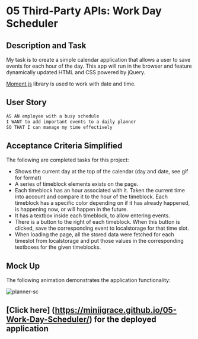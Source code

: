 # 05 Third-Party APIs: Work Day Scheduler

## Description and Task 

My task is to create a simple calendar application that allows a user to save events for each hour of the day. This app will run in the browser and feature dynamically updated HTML and CSS powered by jQuery.

[Moment.js](https://momentjs.com/) library is used to work with date and time. 

## User Story

```md
AS AN employee with a busy schedule
I WANT to add important events to a daily planner
SO THAT I can manage my time effectively
```
## Acceptance Criteria Simplified

The following are completed tasks for this project:

* Shows the current day at the top of the calendar (day and date, see gif for format)
* A series of timeblock elements exists on the page. 
* Each timeblock has an hour associated with it. Taken the current time into account and compare it to the hour of the timeblock. Each timeblock has a specific color depending on if it has already happened, is happening now, or will happen in the future.
* It has a textbox inside each timeblock, to allow entering events.
* There is a button to the right of each timeblock. When this button is clicked, save the corresponding event to localstorage for that time slot.
* When loading the page, all the stored data were fetched for each timeslot from localstorage and put those values in the corresponding textboxes for the given timeblocks.

## Mock Up

The following animation demonstrates the application functionality:

![planner-sc](https://user-images.githubusercontent.com/112984208/224219773-95402c8f-051c-4c1a-8157-9bf9fe88365e.png)

## [Click here] (https://miniigrace.github.io/05-Work-Day-Scheduler/) for the deployed application
